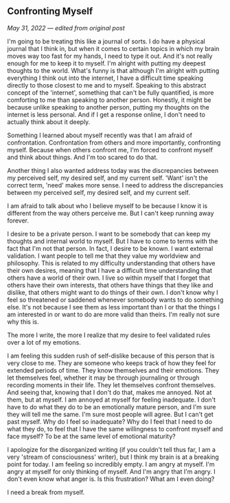 ## Confronting Myself
_May 31, 2022 — edited from original post_

I'm going to be treating this like a journal of sorts. I do have a physical journal that I think in, but when it comes to certain topics in which my brain moves way too fast for my hands, I need to type it out. And it's not really enough for me to keep it to myself. I'm alright with putting my deepest thoughts to the world. What's funny is that although I'm alright with putting everything I think out into the internet, I have a difficult time speaking directly to those closest to me and to myself. Speaking to this abstract concept of the 'internet', something that can't be fully quantified, is more comforting to me than speaking to another person. Honestly, it might be because unlike speaking to another person, putting my thoughts on the internet is less personal. And if I get a response online, I don't need to actually think about it deeply.

Something I learned about myself recently was that I am afraid of confrontation. Confrontation from others and more importantly, confronting myself. Because when others confront me, I'm forced to confront myself and think about things. And I'm too scared to do that.

Another thing I also wanted address today was the discrepancies between my perceived self, my desired self, and my current self. 'Want' isn't the correct term, 'need' makes more sense. I need to address the discrepancies between my perceived self, my desired self, and my current self.

I am afraid to talk about who I believe myself to be because I know it is different from the way others perceive me. But I can't keep running away forever.

I desire to be a private person. I want to be somebody that can keep my thoughts and internal world to myself. But I have to come to terms with the fact that I'm not that person. In fact, I desire to be known. I want external validation. I want people to tell me that they value my worldview and philosophy. This is related to my difficulty understanding that others have their own desires, meaning that I have a difficult time understanding that others have a world of their own. I live so within myself that I forget that others have their own interests, that others have things that they like and dislike, that others might want to do things of their own. I don't know why I feel so threatened or saddened whenever somebody wants to do something else. It's not because I see them as less important than I or that the things I am interested in or want to do are more valid than theirs. I'm really not sure why this is.

The more I write, the more I realize that my desire to feel validated rules over a lot of my emotions.

I am feeling this sudden rush of self-dislike because of this person that is very close to me. They are someone who keeps track of how they feel for extended periods of time. They know themselves and their emotions. They let themselves feel, whether it may be through journaling or through recording moments in their life. They let themselves confront themselves. And seeing that, knowing that I don't do that, makes me annoyed. Not at them, but at myself. I am annoyed at myself for feeling inadequate. I don't have to do what they do to be an emotionally mature person, and I'm sure they will tell me the same. I'm sure most people will agree. But I can't get past myself. Why do I feel so inadequate? Why do I feel that I need to do what they do, to feel that I have the same willingness to confront myself and face myself? To be at the same level of emotional maturity?

I apologize for the disorganized writing (if you couldn't tell thus far, I am a very 'stream of consciousness' writer), but I think my brain is at a breaking point for today. I am feeling so incredibly empty. I am angry at myself. I'm angry at myself for only thinking of myself. And I'm angry that I'm angry. I don't even know what anger is. Is this frustration? What am I even doing?

I need a break from myself.
